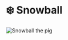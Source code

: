 # ❄️ Snowball

![Snowball the pig](https://user-images.githubusercontent.com/6410412/90870636-d7201f80-e3d4-11ea-8aa3-5ddeff6b76bd.png)
